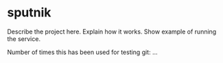 sputnik
=======

Describe the project here. Explain how it works. Show example of running the service.

Number of times this has been used for testing git:
...
